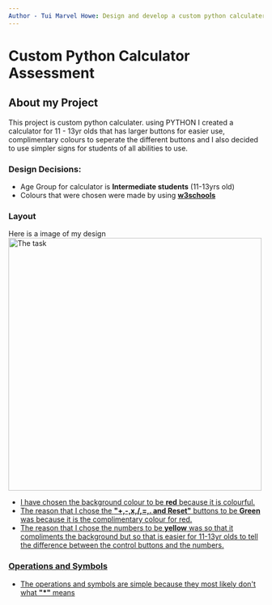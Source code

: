 ```yaml
---
Author - Tui Marvel Howe: Design and develop a custom python calculater
---
```



# Custom Python Calculator Assessment

## About my Project
This project is custom python calculater. using PYTHON I created a calculator for 11 - 13yr olds that has larger buttons for easier use, complimentary colours to seperate the different buttons and I also decided to use simpler signs for students of all abilities to use. 

### Design Decisions:
- Age Group for calculator is **Intermediate students** (11-13yrs old)
- Colours that were chosen were made by using [**w3schools**](https://www.w3schools.com/colors/colors_picker.asp)

### Layout
Here is a image of my design
<a href="task"><image src="https://github.com/Tui-howe/Custom-Python-Calculator-Assessment/blob/main/Calculator_Design_LOFI.jpg?raw=true" title="The task" width=500>

- I have chosen the background colour to be **red** because it is colourful.
- The reason that I chose the **"+,-,x,/,=,. and Reset"** buttons to be **Green** was because it is the complimentary colour for red.
- The reason that I chose the numbers to be **yellow** was so that it compliments the background but so that is easier for 11-13yr olds to tell the difference between the control buttons and the numbers.

### Operations and Symbols
- The operations and symbols are simple because they most likely don't what **"*"** means

